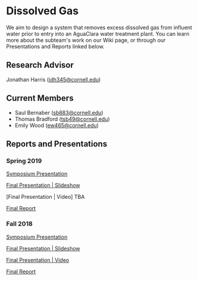# Dissolved Gas

We aim to design a system that removes excess dissolved gas from influent water prior to entry into an AguaClara water treatment plant. You can learn more about the subteam's work on our Wiki page, or through our Presentations and Reports linked below. 

## Research Advisor
Jonathan Harris (jdh345@cornell.edu)

## Current Members 
- Saul Bernaber (sb883@cornell.edu)
- Thomas Bradford (tsb49@cornell.edu)
- Emily Wood (ew465@cornell.edu)

## Reports and Presentations
### Spring 2019
[Symposium Presentation](https://docs.google.com/presentation/d/1HRn5l7VYAZrXTzVKj2HsHC7Mff4qupUU5NLItj-NNb0/edit#slide=id.g346a079b2f_0_0)

[Final Presentation | Slideshow](https://docs.google.com/presentation/d/1YtgmYafIfrr8qyIvDsrSdKtDwkKYxtXBnMFmMO2Hd6A/edit?usp=sharing)

[Final Presentation | Video] TBA

[Final Report](https://github.com/AguaClara/Dissolved-Gas/blob/master/Research%20Reports/Report_Spring2019_DissolvedGas.md)

### Fall 2018 
[Symposium Presentation](https://docs.google.com/presentation/d/1oqcSOdyO4JxgfkK_X3Jw-1Bu3BXFlAgRmeZfy4X1oRU/edit?usp=sharing)

[Final Presentation | Slideshow](https://docs.google.com/presentation/d/15AX9xSX_VZXdsxB2yab1bab3Xx3Wnr3A-YHmP6xZCP8/edit#slide=id.g4826752e6e_0_5) 

[Final Presentation | Video](https://www.youtube.com/watch?v=6RM38dYTEgE&index=11&list=PLhsGtpY8ipdZTn2HPI6C2uH44ADmc0Ra6&t=0s)

[Final Report](https://github.com/AguaClara/Dissolved-Gas/blob/master/Research%20Reports/Final_Report.md)
